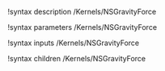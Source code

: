 !syntax description /Kernels/NSGravityForce

!syntax parameters /Kernels/NSGravityForce

!syntax inputs /Kernels/NSGravityForce

!syntax children /Kernels/NSGravityForce
